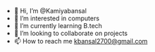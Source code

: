 - 👋 Hi, I’m @Kamiyabansal
- 👀 I’m interested in computers
- 🌱 I’m currently learning B.tech
- 💞️ I’m looking to collaborate on projects
- 📫 How to reach me kbansal2700@gmail.com

<!---
Kamiyabansal/Kamiyabansal is a ✨ special ✨ repository because its `README.md` (this file) appears on your GitHub profile.
You can click the Preview link to take a look at your changes.
--->
